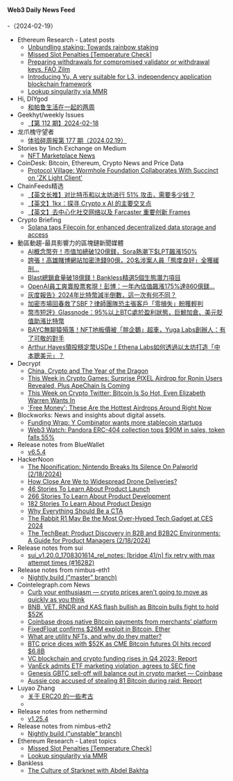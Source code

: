 #### Web3 Daily News Feed
-（2024-02-19）

- Ethereum Research - Latest posts
  - [Unbundling staking: Towards rainbow staking](https://ethresear.ch/t/unbundling-staking-towards-rainbow-staking/18683#post_2)
  - [Missed Slot Penalties [Temperature Check]](https://ethresear.ch/t/missed-slot-penalties-temperature-check/18713#post_1)
  - [Preparing withdrawals for compromised validator or withdrawal keys. FAO Zilm](https://ethresear.ch/t/preparing-withdrawals-for-compromised-validator-or-withdrawal-keys-fao-zilm/10453?page=2#post_40)
  - [Introducing Yu, A very suitable for L3, independency application blockchain framework](https://ethresear.ch/t/introducing-yu-a-very-suitable-for-l3-independency-application-blockchain-framework/17302#post_9)
  - [Lookup singularity via MMR](https://ethresear.ch/t/lookup-singularity-via-mmr/18704#post_1)
- Hi, DIYgod
  - [和帕鲁生活在一起的两周](https://xlog.app/api/redirection?characterId=10&noteId=2510)
- Geekhyt/weekly Issues
  - [【第 112 期】2024-02-18](https://github.com/Geekhyt/weekly/issues/119)
- 龙爪槐守望者
  - [体验碎周报第 177 期（2024.02.19）](https://www.ftium4.com/ux-weekly-177.html)
- Stories by 1inch Exchange on Medium
  - [NFT Marketplace News](https://medium.com/nft-marketplace/nft-marketplace-news-4fc932a446bf?source=rss-c4f4cadf8a31------2)
- CoinDesk: Bitcoin, Ethereum, Crypto News and Price Data
  - [Protocol Village: Wormhole Foundation Collaborates With Succinct on 'ZK Light Client'](https://www.coindesk.com/tech/2024/02/17/protocol-latest-tech-news-crypto-blockchain/?utm_medium=referral&utm_source=rss&utm_campaign=headlines)
- ChainFeeds精选
  - [【英文长推】对比特币和以太坊进行 51% 攻击，需要多少钱？](https://twitter.com/LucasNuzzi/status/1758232805882970562)
  - [【英文】1kx：探寻 Crypto x AI 的主要交叉点](https://mirror.xyz/1kx.eth/yJ_zTPwC1YOwg9p7x5odC8V1lPL6zy_7b_gQND4Q0Io)
  - [【英文】去中心化社交网络以及 Farcaster 重要创新 Frames](https://mirror.xyz/edatweets.eth/GCHAifcPE_GO36iV21egNvrUdtw891Jg6q1kgztkRD0)
- Crypto Briefing
  - [Solana taps Filecoin for enhanced decentralized data storage and access](https://cryptobriefing.com/solana-taps-filecoin-enhanced-decentralized-data-storage-access/?utm_source=feed&utm_medium=rss)
- 動區動趨-最具影響力的區塊鏈新聞媒體
  - [AI概念幣夯！市值加總破120億鎂，Sora熱潮下$LPT飆漲150%](https://www.blocktempo.com/ai-concept-coins-market-cap-breaks-through-12-b/)
  - [誇張！高雄賭博網站加密洗錢90億，20名涉案人員「態度良好」全獲緩刑…](https://www.blocktempo.com/kaohsiung-gambling-website-engages-in-crypto-laundering-of-9-billion-ntd/)
  - [Blast總鎖倉量破18億鎂！Bankless精選5個生態潛力項目](https://www.blocktempo.com/5-blast-projects-ready-to-take-off/)
  - [OpenAI員工爽賣股票套現！彭博：一年內估值飆漲175%達860億鎂…](https://www.blocktempo.com/openais-valuation-soars-175-in-less-than-a-year-poised-to-break-100-billion/)
  - [灰度報告》2024年比特幣減半倒數，這一次有何不同？](https://www.blocktempo.com/2024-halving-this-time-its-actually-different/)
  - [加密市場回春救了SBF？律師團隊恐主張客戶「零損失」盼獲輕判](https://www.blocktempo.com/will-sbf-get-a-light-sentence/)
  - [幣市短評》Glassnode：95%以上BTC處於盈利狀態，巨鯨加倉、美元貶值助漲比特幣](https://www.blocktempo.com/glassnode-over-95-of-btc-is-in-a-profitable-state/)
  - [BAYC無聊猿殞落！NFT地板價被「胖企鵝」超車，Yuga Labs創辦人：有了可敬的對手](https://www.blocktempo.com/bayc-fall-nft-floor-price-surpassed-by-pudgy-penguins/)
  - [Arthur Hayes領投穩定幣USDe！Ethena Labs如何透過以太坊打造「中本聰美元」？](https://www.blocktempo.com/arthur-hayes-leads-investment-in-stablecoin-usde/)
- Decrypt
  - [China, Crypto and The Year of the Dragon](https://decrypt.co/217920/china-crypto-year-of-the-dragon)
  - [This Week in Crypto Games: Surprise PIXEL Airdrop for Ronin Users Revealed, Plus ApeChain Is Coming](https://decrypt.co/217970/this-week-crypto-games-surprise-pixel-airdrop-apechain)
  - [This Week on Crypto Twitter: Bitcoin Is So Hot, Even Elizabeth Warren Wants In](https://decrypt.co/217950/this-week-on-crypto-twitter-bitcoin-is-so-hot-even-elizabeth-warren-wants-in)
  - ['Free Money': These Are the Hottest Airdrops Around Right Now](https://decrypt.co/209179/free-money-hottest-airdrops-around-right-now)
- Blockworks: News and insights about digital assets.
  - [Funding Wrap: Y Combinator wants more stablecoin startups](https://blockworks.co/news/stablecoin-startups-finance-pitch)
  - [Web3 Watch: Pandora ERC-404 collection tops $90M in sales, token falls 55%](https://blockworks.co/news/new-nft-standard-pandora)
- Release notes from BlueWallet
  - [v6.5.4](https://github.com/BlueWallet/BlueWallet/releases/tag/v6.5.4)
- HackerNoon
  - [The Noonification: Nintendo Breaks Its Silence On Palworld (2/18/2024)](https://hackernoon.com/2-18-2024-noonification?source=rss)
  - [How Close Are We to Widespread Drone Deliveries?](https://hackernoon.com/how-close-are-we-to-widespread-drone-deliveries?source=rss)
  - [46 Stories To Learn About Product Launch](https://hackernoon.com/46-stories-to-learn-about-product-launch?source=rss)
  - [266 Stories To Learn About Product Development](https://hackernoon.com/266-stories-to-learn-about-product-development?source=rss)
  - [182 Stories To Learn About Product Design](https://hackernoon.com/182-stories-to-learn-about-product-design?source=rss)
  - [Why Everything Should Be a CTA](https://hackernoon.com/why-everything-should-be-a-cta?source=rss)
  - [The Rabbit R1 May Be the Most Over-Hyped Tech Gadget at CES 2024](https://hackernoon.com/the-rabbit-r1-may-be-the-most-over-hyped-tech-gadget-at-ces-2024?source=rss)
  - [The TechBeat: Product Discovery in B2B and B2B2C Environments: A Guide for Product Managers (2/18/2024)](https://hackernoon.com/2-18-2024-techbeat?source=rss)
- Release notes from sui
  - [sui_v1.20.0_1708301614_rel_notes: [bridge 41/n] fix retry with max attempt times (#16282)](https://github.com/MystenLabs/sui/releases/tag/sui_v1.20.0_1708301614_rel_notes)
- Release notes from nimbus-eth1
  - [Nightly build ("master" branch)](https://github.com/status-im/nimbus-eth1/releases/tag/nightly)
- Cointelegraph.com News
  - [Curb your enthusiasm — crypto prices aren&#039;t going to move as quickly as you think](https://cointelegraph.com/news/curb-your-enthusiasm-crypto-prices-move-quickly-you-think)
  - [BNB, VET, RNDR and KAS flash bullish as Bitcoin bulls fight to hold $52K](https://cointelegraph.com/news/bnb-vet-rndr-and-kas-flash-bullish-as-bitcoin-bulls-fight-to-hold-52k)
  - [Coinbase drops native Bitcoin payments from merchants’ platform](https://cointelegraph.com/news/coinbase-drops-bitcoin-payments-merchants-platform)
  - [FixedFloat confirms $26M exploit in Bitcoin, Ether](https://cointelegraph.com/news/fixed-float-confirms-26m-exploit-bitcoin-ether)
  - [What are utility NFTs, and why do they matter?](https://cointelegraph.com/explained/what-are-utility-nfts-and-why-do-they-matter)
  - [BTC price dices with $52K as CME Bitcoin futures OI hits record $6.8B](https://cointelegraph.com/news/btc-price-52k-cme-bitcoin-futures-oi-record)
  - [VC blockchain and crypto funding rises in Q4 2023: Report](https://cointelegraph.com/news/vc-blockchain-and-crypto-funding-rises-in-q4-2023-report)
  - [VanEck admits ETF marketing violation, agrees to SEC fine](https://cointelegraph.com/news/vaneck-admits-violation-agrees-to-sec-fine-in-etf-marketing)
  - [Genesis GBTC sell-off will balance out in crypto market — Coinbase](https://cointelegraph.com/news/genesis-bankruptcy-gbtc-outflows-bitcoin-coinbase-crypto-exchange)
  - [Aussie cop accused of stealing 81 Bitcoin during raid: Report](https://cointelegraph.com/news/australia-police-raid-bitcoin-hardware-wallet-trezor)
- Luyao Zhang
  - [关于 ERC20 的一些考古](https://zhangluyao.com/blog/erc20/)
  - [](https://zhangluyao.com/blog/map/)
- Release notes from nethermind
  - [v1.25.4](https://github.com/NethermindEth/nethermind/releases/tag/1.25.4)
- Release notes from nimbus-eth2
  - [Nightly build ("unstable" branch)](https://github.com/status-im/nimbus-eth2/releases/tag/nightly)
- Ethereum Research - Latest topics
  - [Missed Slot Penalties [Temperature Check]](https://ethresear.ch/t/missed-slot-penalties-temperature-check/18713)
  - [Lookup singularity via MMR](https://ethresear.ch/t/lookup-singularity-via-mmr/18704)
- Bankless
  - [The Culture of Starknet with Abdel Bakhta](http://sites.libsyn.com/247424/the-starkware-culture-with-abdel-bakhta)
